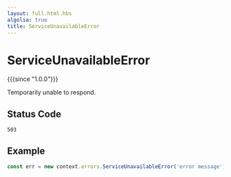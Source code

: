 ```yaml
---
layout: full.html.hbs
algolia: true
title: ServiceUnavailableError
---
```


# ServiceUnavailableError

{{{since "1.0.0"}}}

Temporarily unable to respond.

## Status Code

`503`

## Example

```js
const err = new context.errors.ServiceUnavailableError('error message');
```
